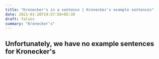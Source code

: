 ```yaml
---
title: "Kronecker's in a sentence | Kronecker's example sentences"
date: 2021-01-20T19:57:50+05:30
draft: falses
summary: "Kronecker's"
---
```

## Unfortunately, we have no example sentences for Kronecker's                 

